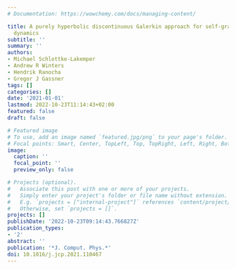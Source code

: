 ```yaml
---
# Documentation: https://wowchemy.com/docs/managing-content/

title: A purely hyperbolic discontinuous Galerkin approach for self-gravitating gas
  dynamics
subtitle: ''
summary: ''
authors:
- Michael Schlottke-Lakemper
- Andrew R Winters
- Hendrik Ranocha
- Gregor J Gassner
tags: []
categories: []
date: '2021-01-01'
lastmod: 2022-10-23T11:14:43+02:00
featured: false
draft: false

# Featured image
# To use, add an image named `featured.jpg/png` to your page's folder.
# Focal points: Smart, Center, TopLeft, Top, TopRight, Left, Right, BottomLeft, Bottom, BottomRight.
image:
  caption: ''
  focal_point: ''
  preview_only: false

# Projects (optional).
#   Associate this post with one or more of your projects.
#   Simply enter your project's folder or file name without extension.
#   E.g. `projects = ["internal-project"]` references `content/project/deep-learning/index.md`.
#   Otherwise, set `projects = []`.
projects: []
publishDate: '2022-10-23T09:14:43.766827Z'
publication_types:
- '2'
abstract: ''
publication: '*J. Comput. Phys.*'
doi: 10.1016/j.jcp.2021.110467
---
```

